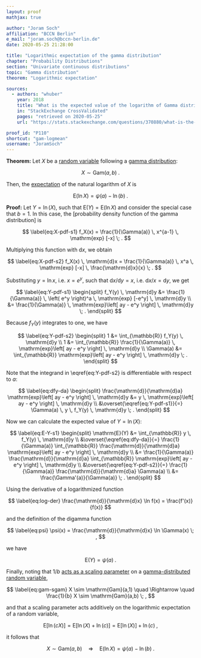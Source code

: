 ```yaml
---
layout: proof
mathjax: true

author: "Joram Soch"
affiliation: "BCCN Berlin"
e_mail: "joram.soch@bccn-berlin.de"
date: 2020-05-25 21:28:00

title: "Logarithmic expectation of the gamma distribution"
chapter: "Probability Distributions"
section: "Univariate continuous distributions"
topic: "Gamma distribution"
theorem: "Logarithmic expectation"

sources:
  - authors: "whuber"
    year: 2018
    title: "What is the expected value of the logarithm of Gamma distribution?"
    in: "StackExchange CrossValidated"
    pages: "retrieved on 2020-05-25"
    url: "https://stats.stackexchange.com/questions/370880/what-is-the-expected-value-of-the-logarithm-of-gamma-distribution"

proof_id: "P110"
shortcut: "gam-logmean"
username: "JoramSoch"
---
```



**Theorem:** Let $X$ be a [random variable](/D/rvar) following a [gamma distribution](/D/gam):

$$ \label{eq:gam}
X \sim \mathrm{Gam}(a, b) \; .
$$

Then, the [expectation](/D/mean) of the natural logarithm of $X$ is

$$ \label{eq:gam-logmean}
\mathrm{E}(\ln X) = \psi(a) - \ln(b) \; .
$$


**Proof:** Let $Y = \ln(X)$, such that $\mathrm{E}(Y) = \mathrm{E}(\ln X)$ and consider the special case that $b = 1$. In this case, the [probability density function of the gamma distribution] is

$$ \label{eq:X-pdf-s1}
f_X(x) = \frac{1}{\Gamma(a)} \, x^{a-1} \, \mathrm{exp} [-x] \; .
$$

Multiplying this function with $\mathrm{d}x$, we obtain

$$ \label{eq:X-pdf-s2}
f_X(x) \, \mathrm{d}x = \frac{1}{\Gamma(a)} \, x^a \, \mathrm{exp} [-x] \, \frac{\mathrm{d}x}{x} \; .
$$

Substituting $y = \ln x$, i.e. $x = e^y$, such that $\mathrm{d}x/\mathrm{d}y = x$, i.e. $\mathrm{d}x/x = \mathrm{d}y$, we get

$$ \label{eq:Y-pdf-s1}
\begin{split}
f_Y(y) \, \mathrm{d}y &= \frac{1}{\Gamma(a)} \, \left( e^y \right)^a \, \mathrm{exp} [-e^y] \, \mathrm{d}y \\
&= \frac{1}{\Gamma(a)} \, \mathrm{exp}\left[ ay - e^y \right] \, \mathrm{d}y \; .
\end{split}
$$

Because $f_Y(y)$ integrates to one, we have

$$ \label{eq:Y-pdf-s2}
\begin{split}
1 &= \int_{\mathbb{R}} f_Y(y) \, \mathrm{d}y \\
1 &= \int_{\mathbb{R}} \frac{1}{\Gamma(a)} \, \mathrm{exp}\left[ ay - e^y \right] \, \mathrm{d}y \\
\Gamma(a) &= \int_{\mathbb{R}} \mathrm{exp}\left[ ay - e^y \right] \, \mathrm{d}y \; .
\end{split}
$$

Note that the integrand in \eqref{eq:Y-pdf-s2} is differentiable with respect to $a$:

$$ \label{eq:dfy-da}
\begin{split}
\frac{\mathrm{d}}{\mathrm{d}a} \mathrm{exp}\left[ ay - e^y \right] \, \mathrm{d}y &= y \, \mathrm{exp}\left[ ay - e^y \right] \, \mathrm{d}y \\
&\overset{\eqref{eq:Y-pdf-s1}}{=} \Gamma(a) \, y \, f_Y(y) \, \mathrm{d}y \; .
\end{split}
$$

Now we can calculate the expected value of $Y = \ln(X)$:

$$ \label{eq:E-Y-s1}
\begin{split}
\mathrm{E}(Y) &= \int_{\mathbb{R}} y \, f_Y(y) \, \mathrm{d}y \\
&\overset{\eqref{eq:dfy-da}}{=} \frac{1}{\Gamma(a)} \int_{\mathbb{R}} \frac{\mathrm{d}}{\mathrm{d}a} \mathrm{exp}\left[ ay - e^y \right] \, \mathrm{d}y \\
&= \frac{1}{\Gamma(a)} \frac{\mathrm{d}}{\mathrm{d}a} \int_{\mathbb{R}} \mathrm{exp}\left[ ay - e^y \right] \, \mathrm{d}y \\
&\overset{\eqref{eq:Y-pdf-s2}}{=} \frac{1}{\Gamma(a)} \frac{\mathrm{d}}{\mathrm{d}a} \Gamma(a) \\
&= \frac{\Gamma'(a)}{\Gamma(a)} \; .
\end{split}
$$

Using the derivative of a logarithmized function

$$ \label{eq:log-der}
\frac{\mathrm{d}}{\mathrm{d}x} \ln f(x) = \frac{f'(x)}{f(x)}
$$

and the definition of the digamma function

$$ \label{eq:psi}
\psi(x) = \frac{\mathrm{d}}{\mathrm{d}x} \ln \Gamma(x) \; ,
$$

we have

$$ \label{eq:E-Y-s2}
\mathrm{E}(Y) = \psi(a) \; .
$$

Finally, noting that $1/b$ [acts as a scaling parameter](/D/gam-sgam) on a [gamma-distributed](/D/gam) [random variable](/D/rvar),

$$ \label{eq:gam-sgam}
X \sim \mathrm{Gam}(a,1) \quad \Rightarrow \quad \frac{1}{b} X \sim \mathrm{Gam}(a,b) \; ,
$$

and that a scaling parameter acts additively on the logarithmic expectation of a random variable,

$$ \label{eq:logmean}
\mathrm{E}\left[\ln(cX)\right] = \mathrm{E}\left[\ln(X) + \ln(c)\right] = \mathrm{E}\left[\ln(X)\right] + \ln(c) \; ,
$$

it follows that

$$ \label{eq:E-Y-s3}
X \sim \mathrm{Gam}(a,b) \quad \Rightarrow \quad \mathrm{E}(\ln X) = \psi(a) - \ln(b) \; .
$$